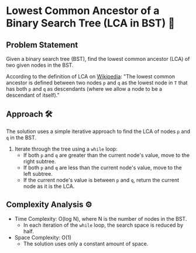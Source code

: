 # Lowest Common Ancestor of a Binary Search Tree (LCA in BST) 🌲

## Problem Statement

Given a binary search tree (BST), find the lowest common ancestor (LCA) of two given nodes in the BST.

According to the definition of LCA on [Wikipedia](https://en.wikipedia.org/wiki/Lowest_common_ancestor):
"The lowest common ancestor is defined between two nodes `p` and `q` as the lowest node in `T` that has both `p` and `q` as descendants (where we allow a node to be a descendant of itself)."

## Approach 🛠️

The solution uses a simple iterative approach to find the LCA of nodes `p` and `q` in the BST.

1. Iterate through the tree using a `while` loop:
   - If both `p` and `q` are greater than the current node's value, move to the right subtree.
   - If both `p` and `q` are less than the current node's value, move to the left subtree.
   - If the current node's value is between `p` and `q`, return the current node as it is the LCA.

## Complexity Analysis ⚙️

- Time Complexity: O(log N), where N is the number of nodes in the BST.
  - In each iteration of the `while` loop, the search space is reduced by half.
- Space Complexity: O(1)
  - The solution uses only a constant amount of space.
